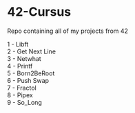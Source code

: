 # 42-Cursus
Repo containing all of my projects from 42

1 - Libft <br>
2 - Get Next Line <br>
3 - Netwhat <br>
4 - Printf <br>
5 - Born2BeRoot <br>
6 - Push Swap <br>
7 - Fractol <br>
8 - Pipex <br>
9 - So_Long <br>
 
